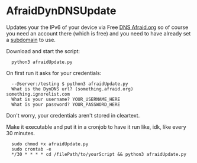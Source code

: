 # AfraidDynDNSUpdate
Updates your the IPv6 of your device via Free [DNS Afraid.org](https://freedns.afraid.org) so of course you need an account there (which is free) and you need to have already set a [subdomain](https://freedns.afraid.org/subdomain/) to use.

Download and start the script:
```
  python3 afraidUpdate.py
```

On first run it asks for your credentials:
```
  --@server:/testing $ python3 afraidUpdate.py 
  What is the DynDNS url? (something.afraid.org) something.ignorelist.com
  What is your username? YOUR_USERNAME_HERE
  What is your password? YOUR_PASSWORD_HERE
```

Don't worry, your credentials aren't stored in cleartext.

Make it executable and put it in a cronjob to have it run like, idk, like every 30 minutes.

```
  sudo chmod +x afraidUpdate.py 
  sudo crontab -e
  */30 * * * * cd /filePath/to/yourScript && python3 afraidUpdate.py 
```
